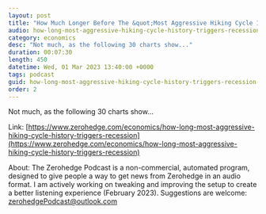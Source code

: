 ```yaml
---
layout: post
title: "How Much Longer Before The &quot;Most Aggressive Hiking Cycle In History&quot; Triggers The Recession"
audio: how-long-most-aggressive-hiking-cycle-history-triggers-recession-0
category: economics
desc: "Not much, as the following 30 charts show..."
duration: 00:07:30
length: 450
datetime: Wed, 01 Mar 2023 13:40:00 +0000
tags: podcast
guid: how-long-most-aggressive-hiking-cycle-history-triggers-recession-0
order: 2
---
```

Not much, as the following 30 charts show...

Link: [https://www.zerohedge.com/economics/how-long-most-aggressive-hiking-cycle-history-triggers-recession](https://www.zerohedge.com/economics/how-long-most-aggressive-hiking-cycle-history-triggers-recession)

About: The Zerohedge Podcast is a non-commercial, automated program, designed to give people a way to get news from Zerohedge in an audio format.  I am actively working on tweaking and improving the setup to create a better listening experience (February 2023).  Suggestions are welcome: [zerohedgePodcast@outlook.com](mailto:zerohedgePodcast@outlook.com)